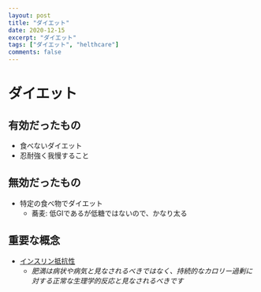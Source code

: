 ```yaml
---
layout: post
title: "ダイエット"
date: 2020-12-15
excerpt: "ダイエット"
tags: ["ダイエット", "helthcare"]
comments: false
---
```


# ダイエット

## 有効だったもの
 - 食べないダイエット
 - 忍耐強く我慢すること

## 無効だったもの
 - 特定の食べ物でダイエット
   - 蕎麦: 低GIであるが低糖ではないので、かなり太る

## 重要な概念
 - [インスリン抵抗性](https://en.wikipedia.org/wiki/Insulin_resistance)
   - *肥満は病状や病気と見なされるべきではなく、持続的なカロリー過剰に対する正常な生理学的反応と見なされるべきです*
